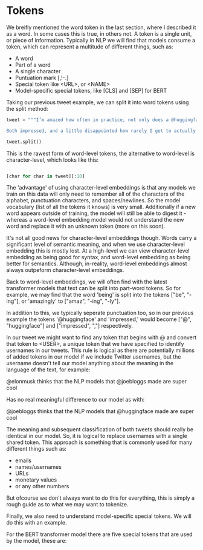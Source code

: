 # Tokens

We breifly mentioned the word token in the last section, where I described it as a word. In some cases this is true, in others not. A token is a single unit, or piece of information. Typically in NLP we will find that models consume a token, which can represent a multitude of different things, such as:

* A word
* Part of a word
* A single character
* Puntuation mark [,!-.]
* Special token like \<URL>, or \<NAME>
* Model-specific special tokens, like [CLS] and [SEP] for BERT

Taking our previous tweet example, we can split it into word tokens using the split method:

```py
tweet = """I’m amazed how often in practice, not only does a @huggingface NLP model solve your problem, but one of their public finetuned checkpoints, is good enough for the job.

Both impressed, and a little disappointed how rarely I get to actually train a model that matters :("""

tweet.split()
```
This is the rawest form of word-level tokens, the alternative to word-level is character-level, which looks like this:

```py

[char for char in tweet][:10]
```
The 'advantage' of using character-level embeddings is that any models we train on this data will only need to remember all of the characters of the alphabet, punctuation characters, and spaces/newlines. So the model vocabulary (list of all the tokens it knows) is very small. Additionally if a new word appears outside of training, the model will still be able to digest it - whereas a word-level embedding model would not understand the new word and replace it with an unknown token (more on this soon).

It's not all good news for character-level embeddings though. Words carry a significant level of semantic meaning, and when we use character-level embedding this is mostly lost. At a high-level we can view character-level embedding as being good for syntax, and word-level embedding as being better for semantics. Although, in-reality, word-level embeddings almost always outpeform character-level embeddings.

Back to word-level embeddings, we will often find with the latest transformer models that text can be split into part-word tokens. So for example, we may find that the word 'being' is split into the tokens ["be", "-ing"], or 'amazingly' to ["amaz", "-ing", "-ly"].

In addition to this, we typically seperate punctuation too, so in our previous example the tokens '@huggingface' and 'impressed,' would become ["@", "huggingface"] and ["impressed", ","] respectively.

In our tweet we might want to find any token that begins with @ and convert that token to \<USER>, a unique token that we have specified to identify usernames in our tweets. This rule is logical as there are potentially millions of added tokens in our model if we include Twitter usernames, but the username doesn't tell our model anything about the meaning in the language of the text, for example:

@elonmusk thinks that the NLP models that @joebloggs made are super cool

Has no real meaningful difference to our model as with:

@joebloggs thinks that the NLP models that @huggingface made are super cool

The meaning and subsequent classification of both tweets should really be identical in our model. So, it is logical to replace usernames with a single shared token. This approach is something that is commonly used for many different things such as:

* emails
* names/usernames
* URLs
* monetary values
* or any other numbers

But ofcourse we don't always want to do this for everything, this is simply a rough guide as to what we may want to tokenize.

Finally, we also need to understand model-specific special tokens. We will do this with an example.

For the BERT transformer model there are five special tokens that are used by the model, these are:
